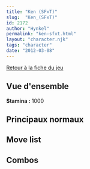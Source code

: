 ```yaml
---
title: "Ken (SFxT)"
slug:  "Ken_(SFxT)"
id: 2172
author: "Hynkel"
permalink: "ken-sfxt.html"
layout: "character.njk"
tags: "character"
date: "2012-03-08"
---
```


[Retour à la fiche du jeu](Street_Fighter_x_Tekken)

## Vue d'ensemble

**Stamina :** 1000

## Principaux normaux

## Move list

## Combos
